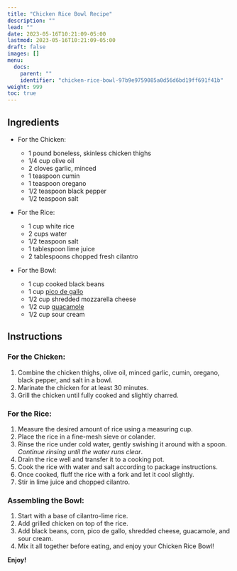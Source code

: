 ```yaml
---
title: "Chicken Rice Bowl Recipe"
description: ""
lead: ""
date: 2023-05-16T10:21:09-05:00
lastmod: 2023-05-16T10:21:09-05:00
draft: false 
images: []
menu:
  docs:
    parent: ""
    identifier: "chicken-rice-bowl-97b9e9759085a0d56d6bd19ff691f41b"
weight: 999
toc: true
---
```


## Ingredients
- For the Chicken:
  - 1 pound boneless, skinless chicken thighs
  - 1/4 cup olive oil
  - 2 cloves garlic, minced
  - 1 teaspoon cumin
  - 1 teaspoon oregano
  - 1/2 teaspoon black pepper
  - 1/2 teaspoon salt

- For the Rice:
  - 1 cup white rice
  - 2 cups water
  - 1/2 teaspoon salt
  - 1 tablespoon lime juice
  - 2 tablespoons chopped fresh cilantro

- For the Bowl:
  - 1 cup cooked black beans
  - 1 cup [pico de gallo](/docs/food-recipes/pico-de-gallo-recipe/)
  - 1/2 cup shredded mozzarella cheese
  - 1/2 cup [guacamole](/docs/food-recipes/guacamole-recipe/)
  - 1/2 cup sour cream

## Instructions

### For the Chicken:
1. Combine the chicken thighs, olive oil, minced garlic, cumin, oregano, black pepper, and salt in a bowl.
2. Marinate the chicken for at least 30 minutes.
3. Grill the chicken until fully cooked and slightly charred.

### For the Rice:
1. Measure the desired amount of rice using a measuring cup.
2. Place the rice in a fine-mesh sieve or colander.
3. Rinse the rice under cold water, gently swishing it around with a spoon.
  *Continue rinsing until the water runs clear*.
4. Drain the rice well and transfer it to a cooking pot.
5. Cook the rice with water and salt according to package instructions.
6. Once cooked, fluff the rice with a fork and let it cool slightly.
7. Stir in lime juice and chopped cilantro.

### Assembling the Bowl:
1. Start with a base of cilantro-lime rice.
2. Add grilled chicken on top of the rice.
3. Add black beans, corn, pico de gallo, shredded cheese, guacamole, and sour cream.
4. Mix it all together before eating, and enjoy your Chicken Rice Bowl!

**Enjoy!**
